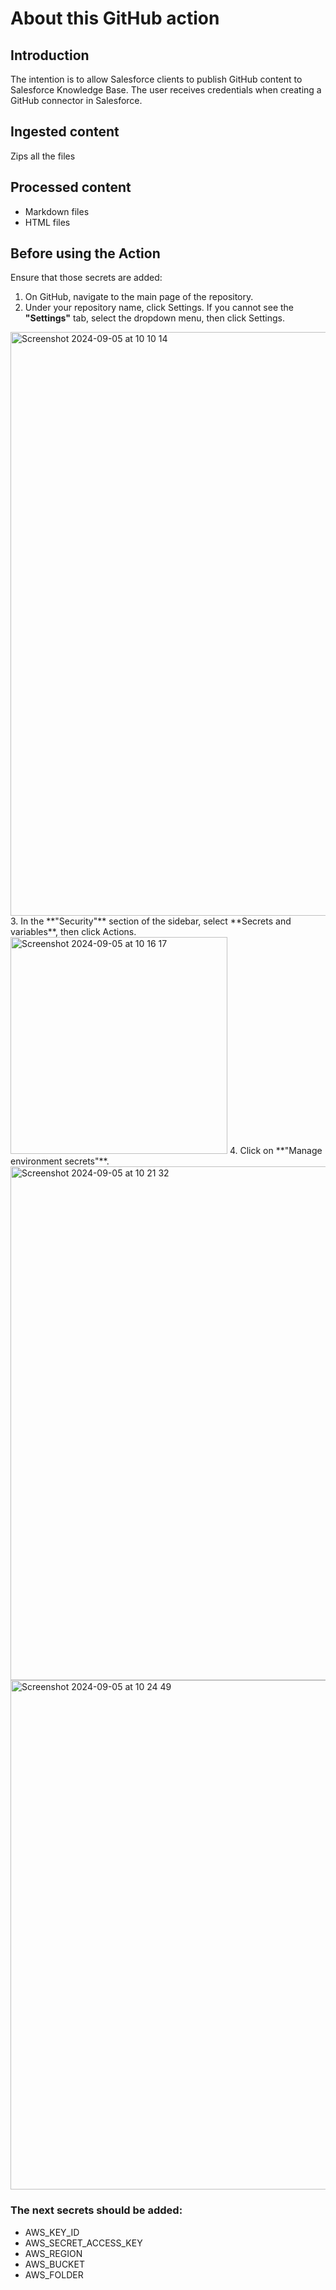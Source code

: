 # About this GitHub action

## Introduction
The intention is to allow Salesforce clients to publish GitHub content to Salesforce Knowledge Base.
The user receives credentials when creating a GitHub connector in Salesforce.

## Ingested content
Zips all the files

## Processed content
- Markdown files
- HTML files

## Before using the Action
Ensure that those secrets are added:

1. On GitHub, navigate to the main page of the repository.
2. Under your repository name, click  Settings. If you cannot see the **"Settings"** tab, select the dropdown menu, then click Settings.
<img width="934" alt="Screenshot 2024-09-05 at 10 10 14" src="https://github.com/user-attachments/assets/2dacddb0-f744-461a-a37f-b01d0d1ca476">
3. In the **"Security"** section of the sidebar, select **Secrets and variables**, then click Actions.
<img width="347" alt="Screenshot 2024-09-05 at 10 16 17" src="https://github.com/user-attachments/assets/b4ab13e7-b539-4f44-bf69-6cac3e0f9540">
4. Click on **"Manage environment secrets"**.
<img width="822" alt="Screenshot 2024-09-05 at 10 21 32" src="https://github.com/user-attachments/assets/1f2599c9-4b1f-447c-86c6-402e9b592d5c">
<img width="815" alt="Screenshot 2024-09-05 at 10 24 49" src="https://github.com/user-attachments/assets/e4645704-4a9c-448e-9d75-3762e4211480">


### The next secrets should be added:
- AWS_KEY_ID
- AWS_SECRET_ACCESS_KEY
- AWS_REGION
- AWS_BUCKET
- AWS_FOLDER
